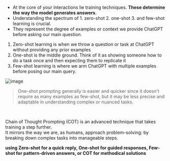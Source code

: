 - At the core of your interactions lie training techniques. **These determine the way the model generates answers**.
- Understanding the spectrum of 1. zero-shot 2. one-shot 3. and few-shot learning is crucial.
- They represent the degree of examples or context we provide ChatGPT before asking our main question. 

1. Zero-shot learning is when we throw a question or task at ChatGPT without providing any prior examples
2. One-shot is the middle ground. Think of it as showing someone how to do a task once and then expecting them to replicate it
3. Few-shot learning is where we arm ChatGPT with multiple examples before posing our main query.
   
![image](https://github.com/user-attachments/assets/f3f7e17e-0d54-49e0-a0cf-4f3cbdf4dbcf)


>  One-shot prompting generally is easier and quicker since it doesn't require as many examples as few-shot, but it may be less precise and adaptable in understanding complex or nuanced tasks.


<br>

Chain of Thought Prompting (COT) is an advanced technique that takes training a step further.
<br>
It mirrors the way we are, as humans, approach problem-solving: by breaking down complex tasks into manageable steps.



 **using Zero-shot for a quick reply, One-shot for guided responses, Few-shot for pattern-driven answers, or COT for methodical solutions**



